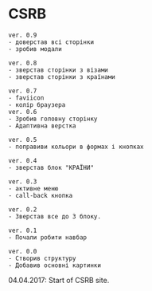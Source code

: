 # CSRB
	ver. 0.9
	- доверстав всі сторінки
	- зробив модали

	ver. 0.8
	- зверстав сторінки з візами
	- зверстав сторінки з країнами

	ver. 0.7
	- faviicon
	- колір браузера
	ver. 0.6
	- Зробив головну сторінку
	- Адаптивна верстка

	ver. 0.5
	- поправиви кольори в формах і кнопках

	ver. 0.4
	- зверстав блок "КРАЇНИ"

	ver. 0.3
	- активне меню
	- call-back кнопка

	ver. 0.2
	- Зверстав все до 3 блоку.

	ver. 0.1
	- Почали робити навбар

	ver. 0.0
	- Створив структуру
	- Добавив основні картинки

04.04.2017: Start of CSRB site.
